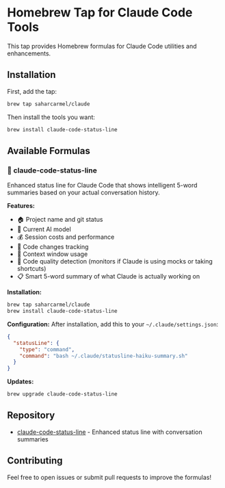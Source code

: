 # Homebrew Tap for Claude Code Tools

This tap provides Homebrew formulas for Claude Code utilities and enhancements.

## Installation

First, add the tap:
```bash
brew tap saharcarmel/claude
```

Then install the tools you want:
```bash
brew install claude-code-status-line
```

## Available Formulas

### 🎯 claude-code-status-line

Enhanced status line for Claude Code that shows intelligent 5-word summaries based on your actual conversation history.

**Features:**
- 🏠 Project name and git status
- 🤖 Current AI model  
- 💰 Session costs and performance
- 📝 Code changes tracking
- 🧠 Context window usage
- 🚨 Code quality detection (monitors if Claude is using mocks or taking shortcuts)
- 📋 Smart 5-word summary of what Claude is actually working on

**Installation:**
```bash
brew tap saharcarmel/claude
brew install claude-code-status-line
```

**Configuration:**
After installation, add this to your `~/.claude/settings.json`:
```json
{
  "statusLine": {
    "type": "command",
    "command": "bash ~/.claude/statusline-haiku-summary.sh"
  }
}
```

**Updates:**
```bash
brew upgrade claude-code-status-line
```

## Repository

- [claude-code-status-line](https://github.com/SaharCarmel/claude-code-status-line) - Enhanced status line with conversation summaries

## Contributing

Feel free to open issues or submit pull requests to improve the formulas!